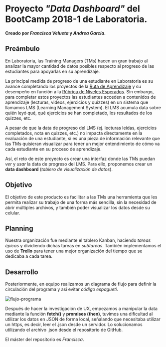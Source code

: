 ﻿# Proyecto *"Data Dashboard"* del BootCamp 2018-1 de Laboratoria.

**Creado por *Francisca Velueta* y *Andrea Garcia*.**

## Preámbulo

En Laboratoria, las Training Managers (TMs) hacen un gran trabajo al analizar la
mayor cantidad de datos posibles respecto al progreso de las estudiantes para
apoyarlas en su aprendizaje.

La principal medida de progreso de una estudiante en Laboratoria es su avance
completando los proyectos de la [Ruta de Aprendizaje](https://docs.google.com/spreadsheets/d/1AoXQjZnZ5MTPwJPNEGDyvn5vksiOUoPr932TjAldTE4/edit#gid=536983970)
y su desempeño en función a la [Rúbrica de Niveles Esperados](https://docs.google.com/spreadsheets/d/e/2PACX-1vSkQy1waRpQ-16sn7VogiDTy-Fz5e7OSZSYUCiHC_bkLAKYewr4L8pWJ_BG210PeULe-TjLScNQQT_x/pubhtml).
Sin embargo, para completar estos proyectos las estudiantes acceden a contenidos
de aprendizaje (lecturas, videos, ejercicios y quizzes) en un sistema que
llamamos LMS (Learning Management System). El LMS acumula data sobre quién
leyó qué, qué ejercicios se han completado, los resultados de los quizzes, etc.

A pesar de que la data de progreso del LMS (ej. lecturas leídas, ejercicios
  completados, nota en quizzes, etc.) no impacta directamente en la evaluación
  de una estudiante, sí es una pieza de información relevante que las TMs
  quisieran visualizar para tener un mejor entendimiento de cómo va cada
  estudiante en su proceso de aprendizaje.

Así, el reto de este proyecto es crear una interfaz donde las TMs puedan
_ver_ y _usar_ la data de progreso del LMS. Para ello, proponemos crear un
**data dashboard** (_tablero de visualización de datos_).

## Objetivo

El objetivo de este producto es facilitar a las TMs una herramienta que les permita
 realizar su trabajo de una forma más sencilla, sin la necesidad de abrir múltiples
 archivos, y también poder visualizar los datos desde su celular.

## Planning

Nuestra organización fue mediante el tablero Kanban, haciendo _tareas épicas_ y dividiendo
 dichas tareas en _subtareas_. También implementamos el uso de **Trello** para tener una mejor
 organización del tiempo que se dedicaba a cada tarea.

## Desarrollo

Posteriormente, en equipo realizamos un diagrama de flujo para definir la circulación del programa y
 así evitar *código espagueti*.
 
 ![flujo-programa](https://github.com/AnndyGrs/cdmx-2018-06-bc-core-am-data-dashboard/readme-images/flujo-programa.jpg)

Después de hacer la investigación de UX, empezamos a manipular la data mediante la función **fetch()** y **promises (then)**, tuvimos una
 dificultad al utilizar los datos en JSON de forma local, señalando que necesitaba utilizar un https, es decir,
 leer el .json desde un servidor. Lo solucionamos utilizando el archivo .json desde el repositorio de GitHub.

El máster del repositorio es _Francisca_.